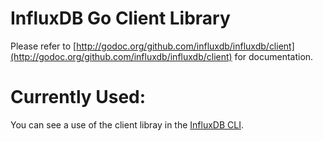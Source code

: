 InfluxDB Go Client Library
============

Please refer to [http://godoc.org/github.com/influxdb/influxdb/client](http://godoc.org/github.com/influxdb/influxdb/client)
for documentation.

# Currently Used:

You can see a use of the client libray in the [InfluxDB CLI](https://github.com/influxdb/influxdb/blob/master/cmd/influx/main.go).

